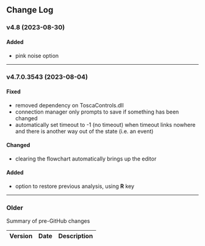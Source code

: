 ## Change Log

### v4.8 (2023-08-30)
  
#### Added
- pink noise option
 
---

### v4.7.0.3543 (2023-08-04)

#### Fixed
- removed dependency on ToscaControls.dll
- connection manager only prompts to save if something has been changed
- automatically set timeout to -1 (no timeout) when timeout links nowhere and there is another way out of the state (i.e. an event)  

#### Changed
- clearing the flowchart automatically brings up the editor  

#### Added
- option to restore previous analysis, using **R** key 

---

### Older
Summary of pre-GitHub changes

| Version | Date | Description |
| --- | --- | --- |












